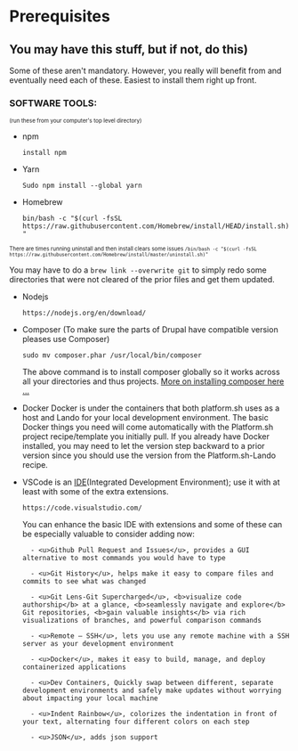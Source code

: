 # Prerequisites

## You may have this stuff, but if not, do this)

Some of these aren't mandatory. However, you really will benefit from and eventually need each of these. Easiest to install them right up front.

### SOFTWARE TOOLS:

<sub><sup>(run these from your computer's top level directory)</sup></sub>

- npm

    `install npm`


- Yarn

    `Sudo npm install --global yarn`

- Homebrew

    `bin/bash -c "$(curl -fsSL https://raw.githubusercontent.com/Homebrew/install/HEAD/install.sh)"`

<sub><sup>There are times running uninstall and then install clears some issues
`/bin/bash -c "$(curl -fsSL https://raw.githubusercontent.com/Homebrew/install/master/uninstall.sh)"`

You may have to do a `brew link --overwrite git` to simply redo some directories that were not cleared of the prior files and get them updated.</sup></sub>


- Nodejs

    `https://nodejs.org/en/download/`


- Composer (To make sure the parts of Drupal have compatible version pleases use Composer)

    `sudo mv composer.phar /usr/local/bin/composer`


    The above command is to install composer globally so it works across all your directories and thus projects. [More on installing composer here …](https://getcomposer.org/download/)

- Docker Docker is under the containers that both platform.sh uses as a host and Lando for your local development environment. The basic Docker things you need will come automatically with the Platform.sh project recipe/template you initially pull. If you already have Docker installed, you may need to let the version step backward to a prior version since you should use the version from the Platform.sh-Lando recipe.

- VSCode is an [IDE](book/ide.md)(Integrated Development Environment); use it with at least with some of the extra extensions.

    `https://code.visualstudio.com/` 

    You can enhance the basic IDE with extensions and some of these can be especially valuable to consider adding now:

        - <u>Github Pull Request and Issues</u>, provides a GUI alternative to most commands you would have to type

        - <u>Git History</u>, helps make it easy to compare files and commits to see what was changed

        - <u>Git Lens-Git Supercharged</u>, <b>visualize code authorship</b> at a glance, <b>seamlessly navigate and explore</b> Git repositories, <b>gain valuable insights</b> via rich visualizations of branches, and powerful comparison commands

        - <u>Remote – SSH</u>, lets you use any remote machine with a SSH server as your development environment

        - <u>Docker</u>, makes it easy to build, manage, and deploy containerized applications

        - <u>Dev Containers, Quickly swap between different, separate development environments and safely make updates without worrying about impacting your local machine

        - <u>Indent Rainbow</u>, colorizes the indentation in front of your text, alternating four different colors on each step

        - <u>JSON</u>, adds json support
